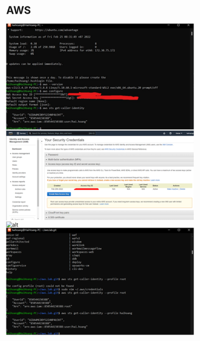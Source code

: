 # AWS
![alt](https://github.com/hoanghaithtb/AWS/blob/master/lab_day1/(1)-config%20connect%20aws%20by%20key.jpg)
![alt](https://github.com/hoanghaithtb/AWS/blob/master/lab_day1/(2)-user%20root.png)
![alt](https://github.com/hoanghaithtb/AWS/blob/master/lab_day1/(3)-user%hai.hoang%test.png)
![alt](https://github.com/hoanghaithtb/AWS/blob/master/lab_day1/(4)-user%20indentity%20-%20hai.hoang.png)

